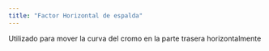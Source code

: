 ```yaml
---
title: "Factor Horizontal de espalda"
---
```


Utilizado para mover la curva del cromo en la parte trasera horizontalmente




